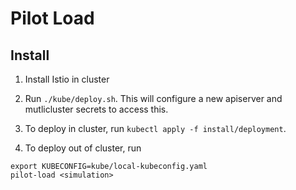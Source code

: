 # Pilot Load

## Install

1. Install Istio in cluster

1. Run `./kube/deploy.sh`. This will configure a new apiserver and mutlicluster secrets to access this.

1. To deploy in cluster, run `kubectl apply -f install/deployment`.

1. To deploy out of cluster, run

```shell script
export KUBECONFIG=kube/local-kubeconfig.yaml
pilot-load <simulation>
```
